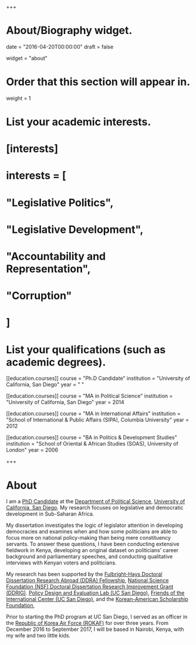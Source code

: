 +++
# About/Biography widget.

date = "2016-04-20T00:00:00"
draft = false

widget = "about"

# Order that this section will appear in.
weight = 1

# List your academic interests.
# [interests]
#   interests = [
#   "Legislative Politics",
#   "Legislative Development",
#   "Accountability and Representation",
#   "Corruption"
#   ]

# List your qualifications (such as academic degrees).
[[education.courses]]
  course = "Ph.D Candidate"
  institution = "University of California, San Diego"
  year = " "

[[education.courses]]
  course = "MA in Political Science"
  institution = "University of California, San Diego"
  year = 2014

[[education.courses]]
  course = "MA in International Affairs"
  institution = "School of International & Public Affairs (SIPA), Columbia University"
  year = 2012

[[education.courses]]
  course = "BA in Politics & Development Studies"
  institution = "School of Oriental & African Studies (SOAS), University of London"
  year = 2006
 
+++

# About

I am a [PhD Candidate](https://polisci.ucsd.edu/grad/current-students/index.html) at the [Department of Political Science](http://polisci.ucsd.edu/), [University of California, San Diego](http://www.ucsd.edu/). My research focuses on legislative and democratic development in Sub-Saharan Africa. 

My dissertation investigates the logic of legislator attention in developing democracies and examines when and how some politicians are able to focus more on national policy-making than being mere constituency servants. To answer these questions, I have been conducting extensive fieldwork in Kenya, developing an original dataset on politicians’ career background and parliamentary speeches, and conducting qualitative interviews with Kenyan voters and politicians.

My research has been supported by the [Fulbright-Hays Doctoral Dissertation Research Abroad (DDRA) Fellowship](https://ed.gov/programs/iegpsddrap/index.html), [National Science Foundation (NSF) Doctoral Dissertation Research Improvement Grant (DDRIG)](https://www.nsf.gov/funding/pgm_summ.jsp?pims_id=505214). [Policy Design and Evaluation Lab (UC San Diego)](http://pdel.ucsd.edu), [Friends of the International Center (UC San Diego)](http://icenter.ucsd.edu/friends/), and the [Korean-American Scholarship Foundation](http://www.kasf.org),  

Prior to starting the PhD program at UC San Diego, I served as an officer in the [Republic of Korea Air Force (ROKAF)](http://www.airforce.mil.kr:8081/user/indexMain.action?command=&siteId=airforce-eng) for over three years. From December 2016 to September 2017, I will be based in Nairobi, Kenya, with my wife and two little kids. 



